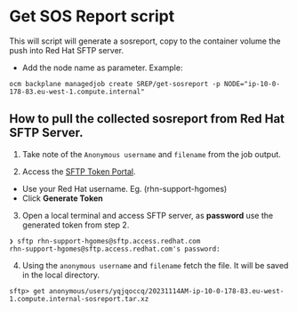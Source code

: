 # Get SOS Report script

This will script will generate a sosreport, copy to the container volume the push into Red Hat SFTP server.

- Add the node name as parameter.
Example:
```
ocm backplane managedjob create SREP/get-sosreport -p NODE="ip-10-0-178-83.eu-west-1.compute.internal"
```

## How to pull the collected sosreport from Red Hat SFTP Server.

1. Take note of the `Anonymous username` and `filename` from the job output.

2. Access the [SFTP Token Portal](https://access.redhat.com/sftp-token/#/external).
- Use your Red Hat username. Eg. (rhn-support-hgomes)
- Click **Generate Token**

3. Open a local terminal and access SFTP server, as **password** use the generated token from step 2.
```
❯ sftp rhn-support-hgomes@sftp.access.redhat.com
rhn-support-hgomes@sftp.access.redhat.com's password:
```

4. Using the `anonymous username` and `filename` fetch the file. It will be saved in the local directory.
```
sftp> get anonymous/users/yqjqoccq/20231114AM-ip-10-0-178-83.eu-west-1.compute.internal-sosreport.tar.xz
```